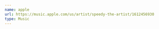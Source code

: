 ```yaml
---
name: apple
url: https://music.apple.com/us/artist/speedy-the-artist/1612456930
type: Music
---
```

